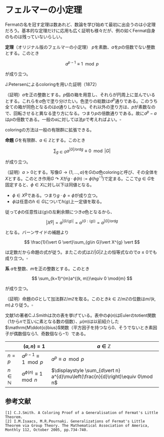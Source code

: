 
# フェルマーの小定理

Fermatの名を冠す定理は数あれど、数論を学び始めて最初に出会うのは小定理だろう。基本的な定理だけに応用も広く証明も様々だが、例の如くFermat自身のものは残っていないらしい。

__定理__（オリジナル版のフェルマーの小定理） $p$を素数、$a$を$p$の倍数でない整数とする。このとき

$$
a^{p-1}\equiv 1\mod p
$$

が成り立つ。

J.Petersenによるcoloringを用いた証明（1872）

（証明）$a$を正の整数とする。$p$個の箱を用意し、それらが円周上に並んでいるとする。これらを$a$色で塗り分けたい。色塗りの総数は$a^{p}$通りである。このうち全ての箱が同色となるのは$a$通りしかない。それ以外の塗り方は、$p$が素数なので、回転させると異なる塗り方になる。つまり$p$の倍数通りである。故に$a^{p}-a$は$p$の倍数である。一般の$a$に対しては法$p$で考えればよい。$\square$

coloringの方法は一般の有限群に拡張できる。

__命題__ $G$を有限群、$a\in\mathbb{Z}$とする。このとき

$$
\sum_{g\in G}a^{\vert G \vert/\mathrm{ord}g}\equiv 0\mod{\vert G \vert}
$$

が成り立つ。

（証明）$a\gt 0$とする。写像$G\rightarrow\lbrace 1, \dotsc, a \rbrace$を$G$の$a$色coloringと呼び、その全体を$X$とする。このとき作用$G\curvearrowright X$が$g\cdot\phi(h):=\phi(hg^{-1})$で定まる。ここで$g\in G$を固定すると、$\phi\in X$に対し以下は同値となる。

- $\phi\in X^{g}$である。つまり$g\cdot\phi=\phi$が成り立つ。
- $\phi$は任意の$h\in G$について$h\langle g \rangle$上一定値を取る。

従って$\phi$の任意性は$\langle g \rangle$の左剰余類につき$a$色となるから、

$$
\vert X^{g} \vert=a^{\vert G/\langle g \rangle \vert}=a^{(G : \langle g \rangle)}=a^{\vert G \vert/\mathrm{ord}g}
$$

となる。バーンサイドの補題より

$$
\frac{1}{\vert G \vert}\sum_{g\in G}\vert X^{g} \vert
$$

は定数だから命題の式が従う。またこの式は$\mathbb{Z}/\vert G \vert\mathbb{Z}$上の恒等式なので$a\le 0$でも成り立つ。$\square$

__系__ $a$を整数、$m$を正の整数とする。このとき

$$
\sum_{k=1}^{m}a^{(k, m)}\equiv 0 \mod{m}
$$

が成り立つ。

（証明）命題の$G$として加法群$\mathbb{Z}/m\mathbb{Z}$を取る。このとき$k\in\mathbb{Z}/m\mathbb{Z}$の位数は$m/(k, m)$より従う。$\square$




















文献1の著者C.J.Smithは次の表を挙げている。表中の$\phi(n)$はEulerのtotient関数（$1$から$n$で互いに素となる数の個数）、$\mu(m)$は以前紹介した$\mathrm{M\ddot{o}bius}$関数（平方因子を持つなら$0$、そうでないとき素因子が偶数個なら$1$、奇数個なら$-1$）である。

| | $(a, n)=1$ | $a\in\mathbb{Z}$ |
|-|-|-|
| $n=p$ | $a^{p-1}\equiv 1\mod p$ | $a^{p}\equiv a\mod p$ |
| $n\in\mathbb{N}$ | $a^{\phi(n)}\equiv 1\mod n$ | $\displaystyle \sum_{d\vert n} a^{d}\mu\left(\frac{n}{d}\right)\equiv 0\mod n$|















<!--


# フェルマーの小定理

という主張は一見簡単そうに見えて奥が深く、様々な分野に応用を持つ重要な結果である。（Fermat自身の証明が残っているわけではないそうだが。）基本的な定理なので証明も多く、様々なものが考案されている。例えば法[tex:{p$で考えて、$a\equiv 1$でなければ$a, a^{2}, a^{3}, \dotsc, a^{p-1}$は$\left(\mathbb{Z}/(p)\right)^{\times}$の異なる元を与えるので、素数の性質より$a^{p-1} \equiv 1$を得る。あるいは二項係数を使って$a^{p}$を直接計算しても良い。

さて、



# ニュートン多項式が満たす性質
対称式というものは厄介な存在で、出会った時はその重要性に気付かず、後で忘失して後悔する人も多いのではないだろうか（自分だけかも）。そういえば「基本対称式で全ての対称式が書き下せる」という定理は「知ってるようで知らない命題」の一つかもしれない。Newton多項式に関する性質もその一つである。

** 命題 **
$\theta\_{1}, \dotsc, \theta\_{D}$に対し$s\_{i}:=\theta\_{1}^{i}+\dotsb+\theta\_{D}^{i}$と置く。また多項式$P(x)$及び$a\_{1}, \dotsc, a\_{D}$を

<center>$\begin{align*} P(x) &:=(x-\theta_{1})\dotsm (x-\theta_{D}) \\ &=x^{D}-a_{1}x^{D-1}-\dotsb-a_{D-1}x-a_{D} \end{align*}$</center>

により定める。このとき$k>D$に対して$a\_{k}=0$と定めれば、任意の$n$に対して

<center>$s_{n}=a_{1}s_{n-1}+\dotsb+a_{n-1}s_{1}+na_{n}$</center>

が成り立つ。

$s\_{n}$のことを$n$次ニュートン多項式という。上記はこの漸化式を与えているとみなすことができる。

（証明）$n=D$のとき、$P(\theta\_{1})=\dotsb=P(\theta\_{D})=0$より、$D$本の式を足し合わせることで

<center>$s_{D}-a_{1}s_{D-1}-\dotsb-a_{D-1}s_{1}-Da_{D}=0$</center>

を得る。よって正しい。実は示すのはこれだけでよい。

$D\lt n$のときは変数を増やして今の結果を用いる。

<center>$\begin{align*} Q(x) &=(x-\theta_{1})\dotsm(x-\theta_{D})(x-\theta_{D+1})\dotsm(x-\theta_{n}) \\ &=x^{n}-b_{1}x^{n-1}-\dotsm-b_{n} \end{align*}$</center>

とおくと、$t\_{i}:=\theta\_{1}^{i}+\dotsb+\theta\_{D}^{i}+\theta\_{D+1}^{i}+\dotsb+\theta\_{n}^{i}$に対して

<center>$t_{n}-b_{1}t_{n-1}-\dotsb-b_{n-1}t_{1}-nb_{n}=0$</center>

が成り立つ。ここで$\theta\_{D+1}=\dotsb=\theta\_{n}=0$を代入すれば$t\_{i}=s\_{i}, b\_{i}=a\_{i}$を得るので、命題の式が成り立つことが分かる。

$D\gt n$のときは$s\_{n}-a\_{1}s\_{n-1}-\dotsb-s\_{n-1}s\_{1}$と$na\_{n}$を比較して一致を示す。両方とも$\lbrace \theta\_{i} \rbrace$に関して$n$次の項のみを持ち、任意の項$\theta\_{i\_{1}}\dotsm\theta\_{i\_{n}}$に対して係数を調べれば、現れない$\theta\_{j}$に$0$を代入することで上の場合に帰着できる。これが一致することは既に示したので全体としても一致し、結局$s\_{n}-a\_{1}s\_{n-1}-\dotsb-s\_{n-1}s\_{1}=na\_{n}$を得る。$\square$

（複素解析を用いた証明）複素変数$z$を導入して少し計算すれば、適当な領域で次の等式を得る。

<center>$\displaystyle D+\sum_{n=1}^{\infty}s_{n}z^{n}=\sum_{j=1}^{D}\frac{1}{1-\theta_{j}z}=\frac{P^{\prime}(z^{-1})}{zP(z^{-1})}.$</center>

右辺の分母を掃って

<center>$\displaystyle \begin{align*} \left( D+\sum_{n=1}^{\infty}s_{n}z^{n}\right)& \left( 1-a_{1}z-a_{2}z^{2}-\dotsb-a_{D}z^{D}\right) \\ &=D-(D-1)a_{1}z-(D-2)a_{2}z^{2}-\dotsb-2a_{D-2}z^{D-2}-a_{D-1}z^{D-1} \end{align*}$</center>

を得る。あとは$z^{n}$の係数を比較すれば良い。実際$n\gt D$のとき$s\_{n}-a\_{1}s\_{n-1}-\dotsb-a\_{D}s\_{n-D}=0$となるが、$k>D$で$a\_{k}=0$より命題の式を得る。$n=D$のときは$s\_{D}-a\_{1}s\_{D-1}-\dotsb-a\_{D-1}s\_{1}-Da\_{D}=0$を得る。$n\lt D$のときは左辺が$s\_{n}-a\_{1}s\_{n-1}-\dotsb-a\_{n-1}s\_{1}-Da\_{n}$となるが、右辺は$-(D-n)a\_{n}$なのでやはり正しい。$\square$

# Partition-coloring

$a\_{1}, a\_{2}, a\_{3}, \dotsc$は自然数とする。これらはパレットを表していて、$j$番目のパレットには$a\_{j}$色がある。次に$n$個の箱を用意し、先ほどと同様に円周上に並べておく。これらを色で塗り分けたいのだが、少し条件を加える。箱の間に区切り（partition）を置き、その間に$j$個の箱が並ぶなら$j$番目のパレットから一色を選び、その色でその$j$個の箱を塗る。つまり$a\_{j}$通りの選択肢がある。このルールの下での色塗り（$n$-ptn-colと呼ぶことにする）の総数を$s^{\ast}\_{n}$と置く。

** 定理 **
$s^{\ast}\_{n}$は

<center>$s^{\ast}_{n}=a_{1}s^{\ast}_{n-1}+\dotsb+a_{n-1}s^{\ast}_{1}+na_{n}$</center>

及び

<center>$\displaystyle \sum_{d\vert n}s^{\ast}_{d}\mu\left(\frac{n}{d}\right)\equiv 0\mod n$</center>

を満たす。

（証明）箱に$B\_{0}, \dotsc, B\_{n-1}$とラベルを貼る。$B\_{0}$から数えて一番最初の区割りを$B\_{t}, \dotsc, B\_{t+u-1}$とする。この$u$個の箱を除くと、$u\lt n$なら$(n-u)$-ptn-colに帰着できる。また逆に$n-u$個の場合から$u$個の箱を（最初の区切りに）挿入することで$n$-ptn-colを作れる。この対応は一対一なので、$u=n$の場合（$na\_{n}$通りの色分け方（区切り位置もあるので$n$倍されている））も入れて漸化式を作ると

<center>$\displaystyle s^{\ast}_{n}=\sum_{u=1}^{n-1}a_{u}s^{\ast}_{n-u}+na_{n}$</center>

を得る。これは一つ目の式である。

次に$r\_{n}$を$n$-ptn-colで、自明な回転を除き全て異なる塗り方になるものの総数とする。この定義から$r\_{n}$が$n$の倍数であることは直ぐわかる。$n$-ptn-colは、$d\vert n$に対し$d$回転で初めて同じ塗り方になるものを含むが、これらは自明な回転を除き全て異なる塗り方になる$d$-ptn-colを$\frac{n}{d}$回繰り返すことで得られるため、その総数は$r\_{d}$個である。よって

<center>$\displaystyle s^{\ast}_{n}=\sum_{d\vert n}r_{d}$</center>

が成り立つ。ここで$\mathrm{M\ddot{o}bius}$の反転公式を用いると、二番目の式

<center>$\displaystyle r_{n}=\sum_{d\vert n}s^{\ast}_{d}\mu\left(\frac{n}{d}\right)\equiv 0 \mod n$</center>

を得る。$\square$

反転公式様様である。

# 一般化されたフェルマーの小定理

さて、$s\_{n}$及び$s^{\ast}\_{n}$の漸化式を見比べると、$a\_{i}\gt 0$なら$s\_{n}=s^{\ast}\_{n}$であることが分かる。更に

<center>$\displaystyle \sum_{d\vert n}s_{d}\mu\left(\frac{n}{d}\right)\equiv 0\mod n$</center>

も直ちに従う。一般の$a\_{i}$に対しては$a\_{i}=a\_{i}^{+}-k\_{i}n, a\_{i}^{+}\gt 0$と置けば、$a\_{i}^{+}$に対する結果より従う。この結果は始めに表で挙げた式を含んでいる。

    -->

## 参考文献
    [1] C.J.Smith. A Coloring Proof of a Generalisation of Fermat's Little Theorem.
    [2] I.M.Isaacs, M.R.Pournaki. Generalizations of Fermat's Little Theorem via Group Theory. The Mathematical Association of America, Monthly 112, October 2005, pp.734-740.
